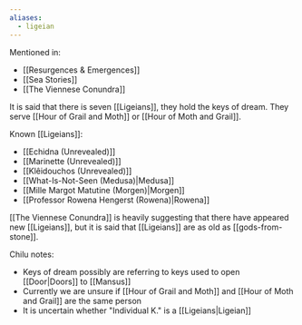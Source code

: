 ```yaml
---
aliases:
  - ligeian
---
```

Mentioned in:
- [[Resurgences & Emergences]]
- [[Sea Stories]]
- [[The Viennese Conundra]]

It is said that there is seven [[Ligeians]], they hold the keys of dream. They serve [[Hour of Grail and Moth]] or [[Hour of Moth and Grail]].

Known [[Ligeians]]:
- [[Echidna (Unrevealed)]]
- [[Marinette (Unrevealed)]]
- [[Klêidouchos (Unrevealed)]]
- [[What-Is-Not-Seen (Medusa)|Medusa]]
- [[Mille Margot Matutine (Morgen)|Morgen]]
- [[Professor Rowena Hengerst (Rowena)|Rowena]]

[[The Viennese Conundra]] is heavily suggesting that there have appeared new [[Ligeians]], but it is said that [[Ligeians]] are as old as [[gods-from-stone]].

Chilu notes:
- Keys of dream possibly are referring to keys used to open [[Door|Doors]] to [[Mansus]]
- Currently we are unsure if [[Hour of Grail and Moth]] and [[Hour of Moth and Grail]] are the same person
- It is uncertain whether "Individual K." is a [[Ligeians|Ligeian]]